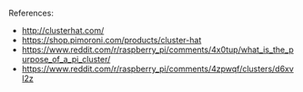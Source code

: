 References:

* http://clusterhat.com/
* https://shop.pimoroni.com/products/cluster-hat
* https://www.reddit.com/r/raspberry_pi/comments/4x0tup/what_is_the_purpose_of_a_pi_cluster/
* https://www.reddit.com/r/raspberry_pi/comments/4zpwqf/clusters/d6xvl2z